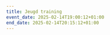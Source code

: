 ```yaml
---
title: Jeugd training
event_date: 2025-02-14T19:00:12+01:00
end_date: 2025-02-14T20:15:12+01:00
---
```

